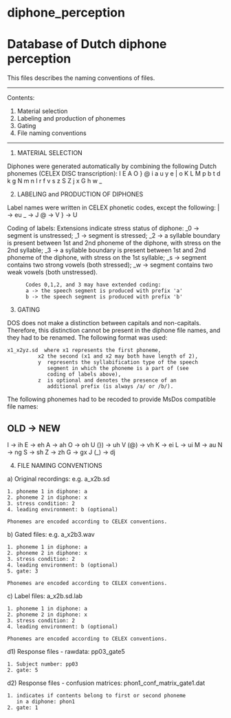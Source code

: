 # diphone_perception
Database of Dutch diphone perception
========================================================

This files describes the naming conventions of files.

--------------------------------------------------------------

Contents:

  1. Material selection
  2. Labeling and production of phonemes
  3. Gating
  4. File naming conventions

--------------------------------------------------------------


1. MATERIAL SELECTION


Diphones were generated automatically by combining the following Dutch
phonemes (CELEX DISC transcription):
	I E A O } @
	i a u y e | o K L M
	p b t d k g N m n l r f v s z S Z j x G h w _


2. LABELING and PRODUCTION OF DIPHONES

Label names were written in CELEX phonetic codes, except the following:
	| -> eu
	_ -> J
	@ -> V
	} -> U

Coding of labels: Extensions indicate stress status of diphone:
	_0 -> segment is unstressed;
	_1 -> segment is stressed;
	_2 -> a syllable boundary is present between 1st and 2nd phoneme of
	      the diphone, with stress on the 2nd syllable;
        _3 -> a syllable boundary is present between 1st and 2nd phoneme of
	      the diphone, with stress on the 1st syllable;
	_s -> segment contains two strong vowels (both stressed);
	_w -> segment contains two weak vowels (both unstressed).

	      Codes 0,1,2, and 3 may have extended coding:
	      a -> the speech segment is produced with prefix 'a'
	      b -> the speech segment is produced with prefix 'b'


3. GATING

DOS does not make a distinction between capitals and non-capitals.
Therefore, this distinction cannot be present in the diphone file names, and
they had to be renamed. The following format was used:

	x1_x2yz.sd  where x1 represents the first phoneme,
			  x2 the second (x1 and x2 may both have length of 2),
			  y  represents the syllabification type of the speech
			     segment in which the phoneme is a part of (see
			     coding of labels above),
			  z  is optional and denotes the presence of an
			     additional prefix (is always /a/ or /b/).

The following phonemes had to be recoded to provide MsDos compatible file names:

OLD   -> NEW
------------
I     -> ih
E     -> eh
A     -> ah
O     -> oh
U (}) -> uh
V (@) -> vh
K     -> ei
L     -> ui
M     -> au
N     -> ng
S     -> sh
Z     -> zh
G     -> gx
J (_) -> dj


4. FILE NAMING CONVENTIONS

a) Original recordings: e.g. a_x2b.sd

	1. phoneme 1 in diphone: a
	2. phoneme 2 in diphone: x
	3. stress condition: 2
	4. leading environment: b (optional)

	Phonemes are encoded according to CELEX conventions.


b) Gated files: e.g. a_x2b3.wav

	1. phoneme 1 in diphone: a
	2. phoneme 2 in diphone: x
	3. stress condition: 2
	4. leading environment: b (optional)
	5. gate: 3

	Phonemes are encoded according to CELEX conventions.


c) Label files: a_x2b.sd.lab

	1. phoneme 1 in diphone: a
	2. phoneme 2 in diphone: x
	3. stress condition: 2
	4. leading environment: b (optional)

	Phonemes are encoded according to CELEX conventions.


d1) Response files - rawdata: pp03_gate5

	1. Subject number: pp03
	2. gate: 5


d2) Response files - confusion matrices: phon1_conf_matrix_gate1.dat

	1. indicates if contents belong to first or second phoneme
	   in a diphone: phon1
	2. gate: 1

